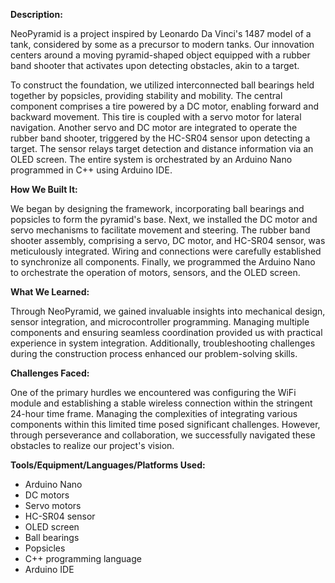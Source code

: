 **Description:**

NeoPyramid is a project inspired by Leonardo Da Vinci's 1487 model of a tank, considered by some as a precursor to modern tanks. Our innovation centers around a moving pyramid-shaped object equipped with a rubber band shooter that activates upon detecting obstacles, akin to a target.

To construct the foundation, we utilized interconnected ball bearings held together by popsicles, providing stability and mobility. The central component comprises a tire powered by a DC motor, enabling forward and backward movement. This tire is coupled with a servo motor for lateral navigation. Another servo and DC motor are integrated to operate the rubber band shooter, triggered by the HC-SR04 sensor upon detecting a target. The sensor relays target detection and distance information via an OLED screen. The entire system is orchestrated by an Arduino Nano programmed in C++ using Arduino IDE.

**How We Built It:**

We began by designing the framework, incorporating ball bearings and popsicles to form the pyramid's base. Next, we installed the DC motor and servo mechanisms to facilitate movement and steering. The rubber band shooter assembly, comprising a servo, DC motor, and HC-SR04 sensor, was meticulously integrated. Wiring and connections were carefully established to synchronize all components. Finally, we programmed the Arduino Nano to orchestrate the operation of motors, sensors, and the OLED screen.

**What We Learned:**

Through NeoPyramid, we gained invaluable insights into mechanical design, sensor integration, and microcontroller programming. Managing multiple components and ensuring seamless coordination provided us with practical experience in system integration. Additionally, troubleshooting challenges during the construction process enhanced our problem-solving skills.

**Challenges Faced:**

One of the primary hurdles we encountered was configuring the WiFi module and establishing a stable wireless connection within the stringent 24-hour time frame. Managing the complexities of integrating various components within this limited time posed significant challenges. However, through perseverance and collaboration, we successfully navigated these obstacles to realize our project's vision.

**Tools/Equipment/Languages/Platforms Used:**

- Arduino Nano
- DC motors
- Servo motors
- HC-SR04 sensor
- OLED screen
- Ball bearings
- Popsicles
- C++ programming language
- Arduino IDE
